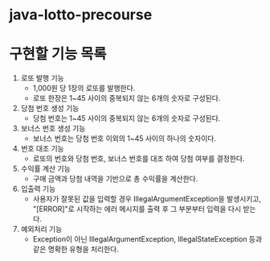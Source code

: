 # java-lotto-precourse

# 구현할 기능 목록
1. 로또 발행 기능
   - 1,000원 당 1장의 로또를 발행한다.
   - 로또 한장은 1~45 사이의 중복되지 않는 6개의 숫자로 구성된다.
2. 당첨 번호 생성 기능
   - 당첨 번호는 1~45 사이의 중복되지 않는 6개의 숫자로 구성된다.
3. 보너스 번호 생성 기능
   - 보너스 번호는 당첨 번호 이외의 1~45 사이의 하나의 숫자이다.
4. 번호 대조 기능
   - 로또의 번호와 당첨 번호, 보너스 번호를 대조 하여 당첨 여부를 결정한다.
5. 수익률 계산 기능
   - 구매 금액과 당첨 내역을 기반으로 총 수익률을 계산한다.
6. 입출력 기능
   - 사용자가 잘못된 값을 입력할 경우 IllegalArgumentException을 발생시키고, "[ERROR]"로 시작하는 에러 메시지를 출력 후 그 부분부터 입력을 다시 받는다.
7. 예외처리 기능
   - Exception이 아닌 IllegalArgumentException, IllegalStateException 등과 같은 명확한 유형을 처리한다.